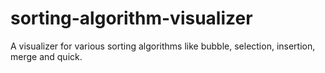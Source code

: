 # sorting-algorithm-visualizer
 A visualizer for various sorting algorithms like bubble, selection, insertion, merge and quick.
